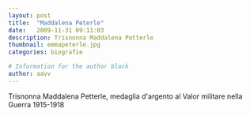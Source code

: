 ```yaml
---
layout: post
title:  "Maddalena Peterle"
date:   2009-11-31 09:11:03
description: Trisnonna Maddalena Petterle
thumbnail: emmapeterle.jpg
categories: biografie

# Information for the author block
author: aavv
---
```

Trisnonna Maddalena Petterle,
medaglia d'argento al Valor militare nella Guerra 1915-1918